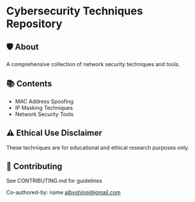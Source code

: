 # Cybersecurity Techniques Repository

## 🛡️ About
A comprehensive collection of network security techniques and tools.

## 📚 Contents
- MAC Address Spoofing
- IP Masking Techniques
- Network Security Tools

## ⚠️ Ethical Use Disclaimer
These techniques are for educational and ethical research purposes only.

## 🤝 Contributing
See CONTRIBUTING.md for guidelines

Co-authored-by: name <albyshinoj@gmail.com>

